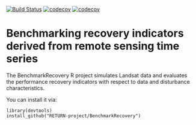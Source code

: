 [![Build Status](https://travis-ci.org/RETURN-project/BenchmarkRecovery.svg?branch=master)](https://travis-ci.org/RETURN-project/BenchmarkRecovery)
[![codecov](https://codecov.io/gh/RETURN-project/BenchmarkRecovery/graph/badge.svg)](https://codecov.io/gh/RETURN-project/BenchmarkRecovery)
[![codecov](https://img.shields.io/badge/lifecycle-experimental-orange.svg)](https://www.tidyverse.org/lifecycle/)

# Benchmarking recovery indicators derived from remote sensing time series

The BenchmarkRecovery R project simulates Landsat data and evaluates the performance recovery indicators with respect to data and disturbance characteristics.

You can install it via:

```
library(devtools)
install_github("RETURN-project/BenchmarkRecovery")
```
